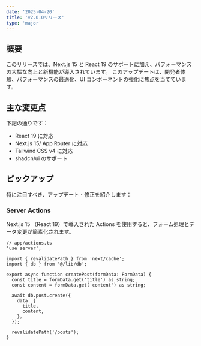 ```yaml
---
date: '2025-04-20'
title: 'v2.0.0リリース'
type: 'major'
---
```


## 概要

このリリースでは、Next.js 15 と React 19 のサポートに加え、パフォーマンスの大幅な向上と新機能が導入されています。
このアップデートは、開発者体験、パフォーマンスの最適化、UI コンポーネントの強化に焦点を当てています。

## 主な変更点

下記の通りです：

- React 19 に対応
- Next.js 15/ App Router に対応
- Tailwind CSS v4 に対応
- shadcn/ui のサポート

## ピックアップ

特に注目すべき、アップデート・修正を紹介します：

### Server Actions

Next.js 15 （React 19）で導入された Actions を使用すると、フォーム処理とデータ変更が簡素化されます。

```tsx
// app/actions.ts
'use server';

import { revalidatePath } from 'next/cache';
import { db } from '@/lib/db';

export async function createPost(formData: FormData) {
  const title = formData.get('title') as string;
  const content = formData.get('content') as string;

  await db.post.create({
    data: {
      title,
      content,
    },
  });

  revalidatePath('/posts');
}
```

